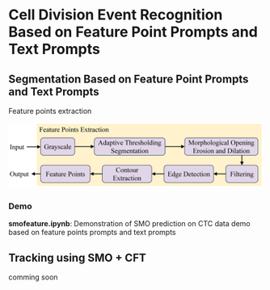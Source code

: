 # Cell Division Event Recognition Based on Feature Point Prompts and Text Prompts

## Segmentation Based on Feature Point Prompts and Text Prompts

Feature points extraction

![Layout Prompts and Text Prompts](../asset/feature.png)

### Demo

**smofeature.ipynb**: Demonstration of SMO prediction on CTC data demo based on feature points prompts and text prompts

## Tracking using SMO + CFT

comming soon